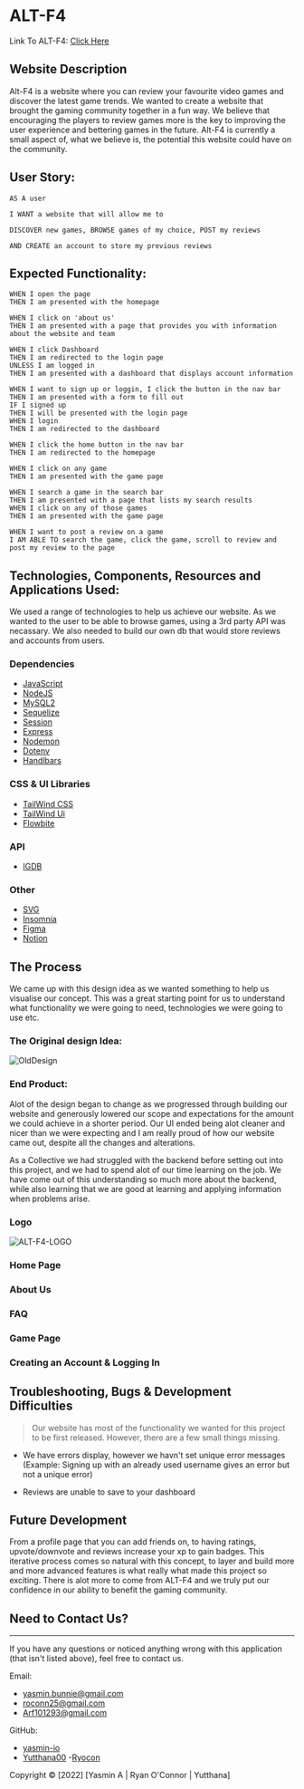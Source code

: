 # ALT-F4

Link To ALT-F4: [Click Here](#)

## Website Description

Alt-F4 is a website where you can review your favourite video games and discover the latest game trends. We wanted to create a website that brought the gaming community together in a fun way. We believe that encouraging the players to review games more is the key to improving the user experience and bettering games in the future. Alt-F4 is currently a small aspect of, what we believe is, the potential this website could have on the community.

## User Story:

```
AS A user

I WANT a website that will allow me to

DISCOVER new games, BROWSE games of my choice, POST my reviews

AND CREATE an account to store my previous reviews

```

## Expected Functionality:

```
WHEN I open the page
THEN I am presented with the homepage

WHEN I click on 'about us'
THEN I am presented with a page that provides you with information about the website and team

WHEN I click Dashboard
THEN I am redirected to the login page
UNLESS I am logged in
THEN I am presented with a dashboard that displays account information

WHEN I want to sign up or loggin, I click the button in the nav bar
THEN I am presented with a form to fill out
IF I signed up
THEN I will be presented with the login page
WHEN I login
THEN I am redirected to the dashboard

WHEN I click the home button in the nav bar
THEN I am redirected to the homepage

WHEN I click on any game
THEN I am presented with the game page

WHEN I search a game in the search bar
THEN I am presented with a page that lists my search results
WHEN I click on any of those games
THEN I am presented with the game page

WHEN I want to post a review on a game
I AM ABLE TO search the game, click the game, scroll to review and post my review to the page

```

## Technologies, Components, Resources and Applications Used:

We used a range of technologies to help us achieve our website. As we wanted to the user to be able to browse games, using a 3rd party API was necassary. We also needed to build our own db that would store reviews and accounts from users.

### Dependencies

- [JavaScript](https://www.google.com/search?q=javascript&oq=javascript&aqs=chrome..69i57j35i39l2j0i67l2j69i61j69i60j69i61.1485j0j7&sourceid=chrome&ie=UTF-8)
- [NodeJS](https://nodejs.org/en/)
- [MySQL2](https://www.npmjs.com/package/mysql)
- [Sequelize](https://www.npmjs.com/package/sequelize)
- [Session](https://www.npmjs.com/package/express-session)
- [Express](https://www.npmjs.com/package/express)
- [Nodemon](https://www.npmjs.com/package/nodemon)
- [Dotenv](https://www.npmjs.com/package/dotenv)
- [Handlbars](https://handlebarsjs.com/)

### CSS & UI Libraries

- [TailWind CSS](https://tailwindcss.com/)
- [TailWind Ui](https://tailwindui.com/)
- [Flowbite](https://flowbite.com/)

### API

- [IGDB](https://www.igdb.com/)

### Other

- [SVG](https://developer.mozilla.org/en-US/docs/Web/SVG)
- [Insomnia](https://insomnia.rest/)
- [Figma](https://www.figma.com/)
- [Notion](https://www.notion.so/)

## The Process

We came up with this design idea as we wanted something to help us visualise our concept. This was a great starting point for us to understand what functionality we were going to need, technologies we were going to use etc.

### The Original design Idea:

![OldDesign](here)

### End Product:

Alot of the design began to change as we progressed through building our website and generously lowered our scope and expectations for the amount we could achieve in a shorter period. Our UI ended being alot cleaner and nicer than we were expecting and I am really proud of how our website came out, despite all the changes and alterations.

As a Collective we had struggled with the backend before setting out into this project, and we had to spend alot of our time learning on the job. We have come out of this understanding so much more about the backend, while also learning that we are good at learning and applying information when problems arise.

### Logo

![ALT-F4-LOGO]()

### Home Page

### About Us

### FAQ

### Game Page

### Creating an Account & Logging In

## Troubleshooting, Bugs & Development Difficulties

> Our website has most of the functionality we wanted for this project to be first released. However, there are a few small things missing.

- We have errors display, however we havn't set unique error messages (Example: Signing up with an already used username gives an error but not a unique error)

- Reviews are unable to save to your dashboard

## Future Development

From a profile page that you can add friends on, to having ratings, upvote/downvote and reviews increase your xp to gain badges. This iterative process comes so natural with this concept, to layer and build more and more advanced features is what really what made this project so exciting. There is alot more to come from ALT-F4 and we truly put our confidence in our ability to benefit the gaming community.

## Need to Contact Us?

---

If you have any questions or noticed anything wrong with this application (that isn't listed above), feel free to contact us.

Email:

- yasmin.bunnie@gmail.com
- roconn25@gmail.com
- Arf101293@gmail.com

GitHub:

- [yasmin-io](https://github.com/yasmin-io)
- [Yutthana00](https://github.com/Yutthana00) -[Ryocon](https://github.com/Ryocon)

Copyright © [2022] [Yasmin A | Ryan O'Connor | Yutthana]
